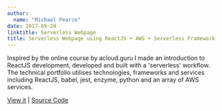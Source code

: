 ```yaml
---
author:
  name: "Michael Pearce"
date: 2017-09-20
linktitle: Serverless Webpage
title: Serverless Webpage using ReactJS + AWS + Serverless Framework
---
```


Inspired by the online course by acloud.guru I made an introduction to ReactJS development, developed and built with a 'serverless' workflow. The technical portfolio utilises technologies, frameworks and services including ReactJS, babel, jest, enzyme, python and an array of AWS services.

[View it](https://serverless.rootofpi.co.uk)
| [Source Code](https://github.com/pearcem0/serverless-portfolio)